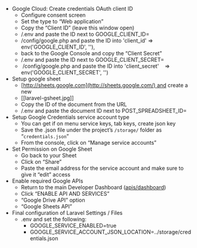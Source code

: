 - Google Cloud: Create credentials OAuth client ID
	- Configure consent screen
	- Set the type to “Web application”
	- Copy the “Client ID” (leave this window open)
	- /.env and paste the ID next to GOOGLE_CLIENT_ID=
	- /config/google.php and paste the ID into 'client_id' => env('GOOGLE_CLIENT_ID', ''),
	- back to the Google Console and copy the “Client Secret”
	- /.env and paste the ID next to GOOGLE_CLIENT_SECRET=
	-  /config/google.php and paste the ID into 'client_secret'    => env('GOOGLE_CLIENT_SECRET', '')
- Setup google sheet
	- [http://sheets.google.com](http://sheets.google.com/) and create a new
	- [[laravel-gsheet.jpg]]
	- Copy the ID of the document from the URL
	- /.env and paste the document ID next to POST_SPREADSHEET_ID=
- Setup Google Credentials service account type
	- You can get if on menu service keys, tab keys, create json key
	- Save the .json file under the project’s `/storage/` folder as “`credentials.json`”
	- From the console, click on “Manage service accounts”
- Set Permission on Google Sheet
	- Go back to your Sheet
	- Click on “Share”
	- Paste the email address for the service account and make sure to give it “edit” access
- Enable required Google APIs
	- Return to the main Developer Dashboard ([apis/dashboard](https://console.developers.google.com/apis/dashboard))
	- Click “ENABLE API AND SERVICES”
	- “Google Drive API” option
	- “Google Sheets API”
- Final configuration of Laravel Settings / Files
	- .env and set the following:
		- GOOGLE_SERVICE_ENABLED=true
		- GOOGLE_SERVICE_ACCOUNT_JSON_LOCATION=../storage/credentials.json